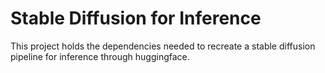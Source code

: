 # Stable Diffusion for Inference

This project holds the dependencies needed to recreate a stable diffusion pipeline for inference through huggingface.


